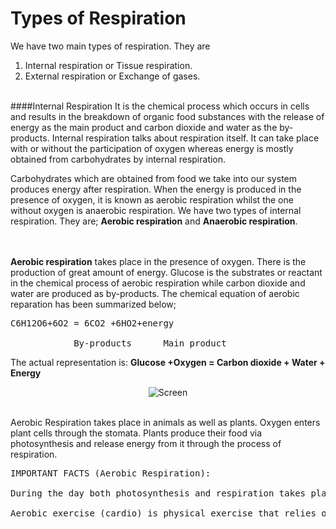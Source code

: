 # Types of Respiration

We have two main types of respiration. They are
1. Internal respiration or Tissue respiration.
2. External respiration or Exchange of gases.

<br>
####Internal Respiration
It is the chemical process which occurs in cells and results in the breakdown of organic food substances with the release of energy as the main product and carbon dioxide and water as the by- products. Internal respiration talks about respiration itself. It can take place with or without the participation of oxygen whereas energy is mostly obtained from carbohydrates by internal respiration.

Carbohydrates which are obtained from food we take into our system produces energy after respiration. When the energy is produced in the presence of oxygen, it is known as aerobic respiration whilst the one without oxygen is anaerobic respiration. We have two types of internal respiration. They are; **Aerobic respiration** and **Anaerobic respiration**.

<br><br>
**Aerobic respiration** takes place in the presence of oxygen. There is the production of great amount of energy. Glucose is the substrates or reactant in the chemical process of aerobic respiration while carbon dioxide and water are produced as by-products. The chemical equation of aerobic reparation has been summarized below;

<pre>
C6H12O6+6O2 = 6CO2 +6HO2+energy

	        By-products      Main product
</pre>

The actual representation is: **Glucose +Oxygen = Carbon dioxide + Water + Energy**

<center>
<p><img src="http://qknow.github.io/images/junior-high/form-1-science-1-term/2.png" alt="Screen"></p>
</center>

<br>
Aerobic Respiration takes place in animals as well as plants. Oxygen enters plant cells through the stomata. Plants produce their food via photosynthesis and release energy from it through the process of respiration.


<pre>
IMPORTANT FACTS (Aerobic Respiration):

During the day both photosynthesis and respiration takes place at the same time, photosynthesis however occurs at a faster rate. At night where there is no light only respiration takes place.

Aerobic exercise (cardio) is physical exercise that relies on aerobic energy-generating process. Oxygen is used to meet energy demands during exercise via aerobic metabolism. Example of these exercises are; Swimming, running or jogging, walking and cycling
</pre>
